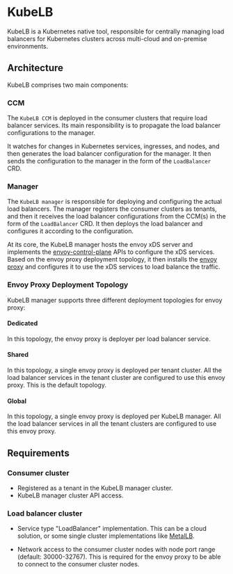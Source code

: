 # KubeLB

KubeLB is a Kubernetes native tool, responsible for centrally managing load balancers for Kubernetes clusters across multi-cloud and on-premise environments.

## Architecture

KubeLB comprises two main components:

### CCM

The `KubeLB CCM` is deployed in the consumer clusters that require load balancer services. Its main responsibility is to propagate the load balancer configurations to the manager.

It watches for changes in Kubernetes services, ingresses, and nodes, and then generates the load balancer configuration for the manager. It then sends the configuration to the manager in the form of the `LoadBalancer` CRD.

### Manager

The `KubeLB manager` is responsible for deploying and configuring the actual load balancers. The manager registers the consumer clusters as tenants, and then it receives the load balancer configurations from the CCM(s) in the form of the `LoadBalancer` CRD. It then deploys the load balancer and configures it according to the configuration.

At its core, the KubeLB manager hosts the envoy xDS server and implements the [envoy-control-plane][1] APIs to configure the xDS services. Based on the envoy proxy deployment topology, it then installs the [envoy proxy][2] and configures it to use the xDS services to load balance the traffic.

### Envoy Proxy Deployment Topology

KubeLB manager supports three different deployment topologies for envoy proxy:

#### Dedicated

In this topology, the envoy proxy is deployer per load balancer service.

#### Shared

In this topology, a single envoy proxy is deployed per tenant cluster. All the load balancer services in the tenant cluster are configured to use this envoy proxy. This is the default topology.

#### Global

In this topology, a single envoy proxy is deployed per KubeLB manager. All the load balancer services in all the tenant clusters are configured to use this envoy proxy.

## Requirements

### Consumer cluster

* Registered as a tenant in the KubeLB manager cluster.
* KubeLB manager cluster API access.

### Load balancer cluster

* Service type "LoadBalancer" implementation. This can be a cloud solution, or some single cluster implementations like [MetalLB][3].

* Network access to the consumer cluster nodes with node port range (default: 30000-32767). This is required for the envoy proxy to be able to connect to the consumer cluster nodes.

[1]: https://github.com/envoyproxy/go-control-plane
[2]: https://github.com/envoyproxy/envoy
[3]: https://metallb.universe.tf/
